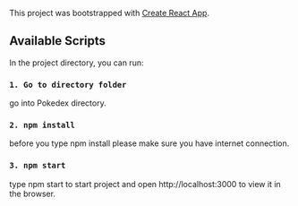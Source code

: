 This project was bootstrapped with [Create React App](https://github.com/facebook/create-react-app).

## Available Scripts

In the project directory, you can run:

### `1. Go to directory folder`

go into Pokedex directory.

### `2. npm install`

before you type npm install please make sure you have internet connection.

### `3. npm start`

type npm start to start project and open http://localhost:3000 to view it in the browser.
